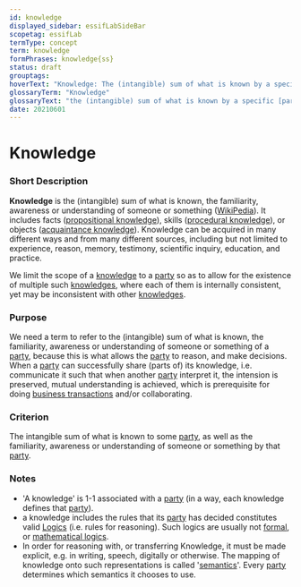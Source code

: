 ```yaml
---
id: knowledge
displayed_sidebar: essifLabSideBar
scopetag: essifLab
termType: concept
term: knowledge
formPhrases: knowledge{ss}
status: draft
grouptags:
hoverText: "Knowledge: The (intangible) sum of what is known by a specific Party, as well as the familiarity, awareness or understanding of someone or something by that Party."
glossaryTerm: "Knowledge"
glossaryText: "the (intangible) sum of what is known by a specific [party](@), as well as the familiarity, awareness or understanding of someone or something by that [party](@)."
date: 20210601
---
```


# Knowledge


### Short Description

**Knowledge** is the (intangible) sum of what is known, the familiarity, awareness or understanding of someone or something ([WikiPedia](https://en.wikipedia.org/wiki/Knowledge)). It includes facts ([propositional knowledge](https://en.wikipedia.org/wiki/Propositional_knowledge)), skills ([procedural knowledge](https://en.wikipedia.org/wiki/Procedural_knowledge)), or objects ([acquaintance knowledge](https://en.wikipedia.org/wiki/Knowledge_by_acquaintance)). Knowledge can be acquired in many different ways and from many different sources, including but not limited to experience, reason, memory, testimony, scientific inquiry, education, and practice.

We limit the scope of a [knowledge](@) to a [party](@) so as to allow for the existence of multiple such [knowledges](@), where each of them is internally consistent, yet may be inconsistent with other [knowledges](@).

### Purpose

We need a term to refer to the (intangible) sum of what is known, the familiarity, awareness or understanding of someone or something of a [party](@), because this is what allows the [party](@) to reason, and make decisions. When a [party](@) can successfully share (parts of) its knowledge, i.e. communicate it such that when another [party](@) interpret it, the intension is preserved, mutual understanding is achieved, which is prerequisite for doing [business transactions](transaction@) and/or collaborating.

### Criterion

The intangible sum of what is known to some [party](@), as well as the familiarity, awareness or understanding of someone or something by that [party](@).

### Notes

- 'A knowledge' is 1-1 associated with a [party](@) (in a way, each knowledge defines that [party](@)).
- a knowledge includes the rules that its [party](@) has decided constitutes valid [Logics](https://en.wikipedia.org/wiki/Logic) (i.e. rules for reasoning). Such logics are usually not [formal](https://en.wikipedia.org/wiki/Formal_system), or [mathematical logics](https://en.wikipedia.org/wiki/Mathematical_logic).
- In order for reasoning with, or transferring Knowledge, it must be made explicit, e.g. in writing, speech, digitally or otherwise. The mapping of knowledge onto such representations is called '[semantics](https://en.wikipedia.org/wiki/Semantics)'. Every [party](@) determines which semantics it chooses to use.
